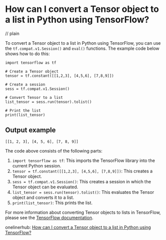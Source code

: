 # How can I convert a Tensor object to a list in Python using TensorFlow?
// plain

To convert a Tensor object to a list in Python using TensorFlow, you can use the `tf.compat.v1.Session()` and `eval()` functions. The example code below shows how to do this:

```
import tensorflow as tf

# Create a Tensor object
tensor = tf.constant([[1,2,3], [4,5,6], [7,8,9]])

# Create a session
sess = tf.compat.v1.Session()

# Convert Tensor to a list
list_tensor = sess.run(tensor).tolist()

# Print the list
print(list_tensor)
```

## Output example

```
[[1, 2, 3], [4, 5, 6], [7, 8, 9]]
```

The code above consists of the following parts:

1. `import tensorflow as tf`: This imports the TensorFlow library into the current Python session.
2. `tensor = tf.constant([[1,2,3], [4,5,6], [7,8,9]])`: This creates a Tensor object.
3. `sess = tf.compat.v1.Session()`: This creates a session in which the Tensor object can be evaluated.
4. `list_tensor = sess.run(tensor).tolist()`: This evaluates the Tensor object and converts it to a list.
5. `print(list_tensor)`: This prints the list.

For more information about converting Tensor objects to lists in TensorFlow, please see the [TensorFlow documentation](https://www.tensorflow.org/api_docs/python/tf/compat/v1/Session).

onelinerhub: [How can I convert a Tensor object to a list in Python using TensorFlow?](https://onelinerhub.com/python-tensorflow/how-can-i-convert-a-tensor-object-to-a-list-in-python-using-tensorflow)